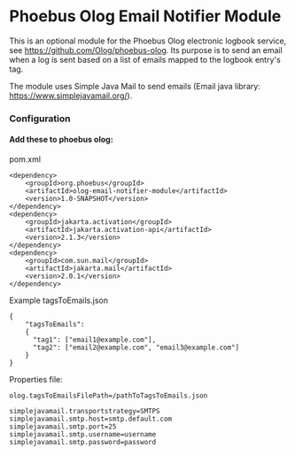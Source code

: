 # Phoebus Olog Email Notifier Module

This is an optional module for the Phoebus Olog electronic logbook service, see https://github.com/Olog/phoebus-olog. Its purpose is to send an email when a log is sent based on a list of emails mapped to the logbook entry's tag. 

The module uses Simple Java Mail to send emails (Email java library: https://www.simplejavamail.org/).

### Configuration

#### Add these to phoebus olog:

pom.xml
```
<dependency>
    <groupId>org.phoebus</groupId>
    <artifactId>olog-email-notifier-module</artifactId>
    <version>1.0-SNAPSHOT</version>
</dependency>
<dependency>
    <groupId>jakarta.activation</groupId>
    <artifactId>jakarta.activation-api</artifactId>
    <version>2.1.3</version>
</dependency>
<dependency>
    <groupId>com.sun.mail</groupId>
    <artifactId>jakarta.mail</artifactId>
    <version>2.0.1</version>
</dependency>
```

Example tagsToEmails.json
```
{
    "tagsToEmails": 
    {
      "tag1": ["email1@example.com"],
      "tag2": ["email2@example.com", "email3@example.com"]
    }
}  
```

Properties file:
```
olog.tagsToEmailsFilePath=/pathToTagsToEmails.json

simplejavamail.transportstrategy=SMTPS
simplejavamail.smtp.host=smtp.default.com
simplejavamail.smtp.port=25
simplejavamail.smtp.username=username
simplejavamail.smtp.password=password
```